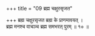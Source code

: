 +++
title = "09 ब्रह्म चक्षुरसृजत"

+++
ब्रह्म चक्षुरसृजत ब्रह्म के प्राणमावयत् ।  
ब्रह्म मनश्च वाचञ्च ब्रह्म समभरत् पुरम् ॥ १० ॥